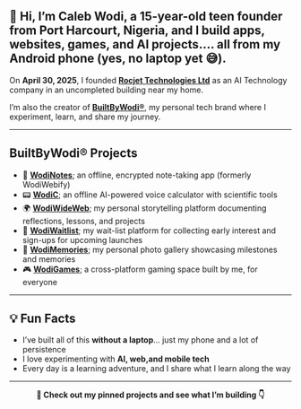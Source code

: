 ## **👋 Hi, I’m Caleb Wodi**, a **15-year-old teen founder** from Port Harcourt, Nigeria, and I build **apps, websites, games, and AI projects**.... all from my **Android phone** (yes, no laptop yet 😅).  

On **April 30, 2025**, I founded **[Rocjet Technologies Ltd](https://github.com/RocjetTechnologies)** as an AI Technology company in an uncompleted building near my home.

I’m also the creator of **[BuiltByWodi®](https://builtbywodi.netlify.app)**, my personal tech brand where I experiment, learn, and share my journey.  

---

## BuiltByWodi® Projects

- 🔐 [**WodiNotes**](https://wodinotes.netlify.app); an offline, encrypted note-taking app (formerly WodiWebify)  
- 📟 [**WodiC**](https://wodic.netlify.app); an offline AI-powered voice calculator with scientific tools  
- 🌍 [**WodiWideWeb**](https://wodiwideweb.netlify.app); my personal storytelling platform documenting reflections, lessons, and projects  
- 🧪 [**WodiWaitlist**](https://wodiwaitlist.netlify.app); my wait-list platform for collecting early interest and sign-ups for upcoming launches  
- 📸 [**WodiMemories**](https://wodimemories.web.app); my personal photo gallery showcasing milestones and memories  
- 🎮 [**WodiGames**](https://wodigames.netlify.app); a cross-platform gaming space built by me, for everyone  

---

## 💡 Fun Facts

- I’ve built all of this **without a laptop**... just my phone and a lot of persistence  
- I love experimenting with **AI, web,and mobile tech**  
- Every day is a learning adventure, and I share what I learn along the way  

---

<p align="center"><strong>📌 Check out my pinned projects and see what I’m building 👇</strong></p>
